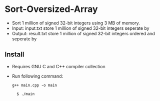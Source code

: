# Sort-Oversized-Array
- Sort 1 million of signed 32-bit integers using 3 MB of memory.
- Input: input.txt store 1 million of signed 32-bit integers seperate by ` `
- Output: result.txt store 1 million of signed 32-bit integers ordered and seperate by ` `

Install 
-
- Requires GNU C and C++ compiler collection
- Run following command:

  ```g++ main.cpp -o main ``` 
   
  ```  $ ./main```

